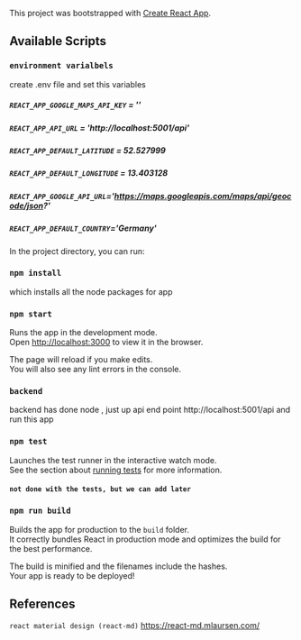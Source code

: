 This project was bootstrapped with [Create React App](https://github.com/facebook/create-react-app).

## Available Scripts

### `environment varialbels`
create .env file and set this variables
##### `REACT_APP_GOOGLE_MAPS_API_KEY` = ''
##### `REACT_APP_API_URL` = 'http://localhost:5001/api'
##### `REACT_APP_DEFAULT_LATITUDE` = 52.527999
##### `REACT_APP_DEFAULT_LONGITUDE` = 13.403128
##### `REACT_APP_GOOGLE_API_URL`='https://maps.googleapis.com/maps/api/geocode/json?'
##### `REACT_APP_DEFAULT_COUNTRY`='Germany'


In the project directory, you can run:
### `npm install`
which installs all the node packages for app

### `npm start`
Runs the app in the development mode.<br>
Open [http://localhost:3000](http://localhost:3000) to view it in the browser.

The page will reload if you make edits.<br>
You will also see any lint errors in the console.

### `backend`
backend has done node , just up api end point
http://localhost:5001/api and run this app


### `npm test`

Launches the test runner in the interactive watch mode.<br>
See the section about [running tests](https://facebook.github.io/create-react-app/docs/running-tests) for more information.

#### `not done with the tests, but we can add later`

### `npm run build`

Builds the app for production to the `build` folder.<br>
It correctly bundles React in production mode and optimizes the build for the best performance.

The build is minified and the filenames include the hashes.<br>
Your app is ready to be deployed!

## References
`react material design (react-md)` 
https://react-md.mlaursen.com/
